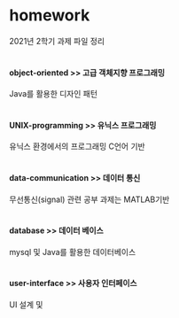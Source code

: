 # homework
2021년 2학기 과제 파일 정리
</br>
</br>
#### object-oriented >> 고급 객체지향 프로그래밍 
Java를 활용한 디자인 패턴
</br>
</br>
#### UNIX-programming >> 유닉스 프로그래밍
유닉스 환경에서의 프로그래밍 C언어 기반
</br>
</br>
#### data-communication >> 데이터 통신
무선통신(signal) 관련 공부 과제는 MATLAB기반 
</br>
</br>
#### database >> 데이터 베이스
mysql 및 Java를 활용한 데이터베이스
</br>
</br>
#### user-interface >> 사용자 인터페이스
UI 설계 및 
